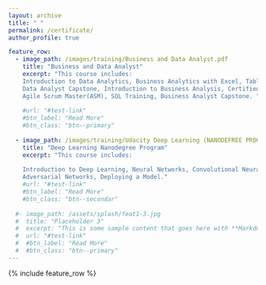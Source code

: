 ```yaml
---
layout: archive
title: " "
permalink: /certificate/
author_profile: true

feature_row:
  - image_path: /images/training/Business and Data Analyst.pdf
    title: "Business and Data Analyst"
    excerpt: "This course includes:
    Introduction to Data Analytics, Business Analytics with Excel, Tableau Training, Power bi, Data Science with R Programing,
    Data Analyst Capstone, Introduction to Business Analysis, Certified Business Analysis Professional (CBAP) Certification,
    Agile Scrum Master(ASM), SQL Training, Business Analyst Capstone. "
    
    #url: "#test-link"
    #btn_label: "Read More"
    #btn_class: "btn--primary"
    
  - image_path: /images/training/Udacity Deep Learning (NANODEFREE PROGRAM).pdf
    title: "Deep Learning Nanodegree Program"
    excerpt: "This course includes:
    
    Introduction to Deep Learning, Neural Networks, Convolutional Neural Networks, Recurrent Neural Networks, Generative 
    Adversarial Networks, Deploying a Model."
    #url: "#test-link"
    #btn_label: "Read More"
    #btn_class: "btn--secondar"
    
  #- image_path: /assets/splash/feat1-3.jpg
  #  title: "Placeholder 3"
  #  excerpt: "This is some sample content that goes here with **Markdown** formatting."
  #  url: "#test-link"
  #  #btn_label: "Read More"
  #  #btn_class: "btn--primary"
---
```


{% include feature_row %}

